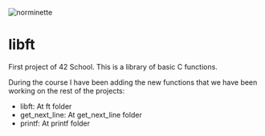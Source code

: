 ![norminette](https://github.com/ruzafa8/libft/actions/workflows/norminette.yml/badge.svg)
# libft
First project of 42 School. This is a library of basic C functions.

During the course I have been adding the new functions that we have been working on the rest of the projects:

 - libft: At ft folder
 - get_next_line: At get_next_line folder
 - printf: At printf folder
